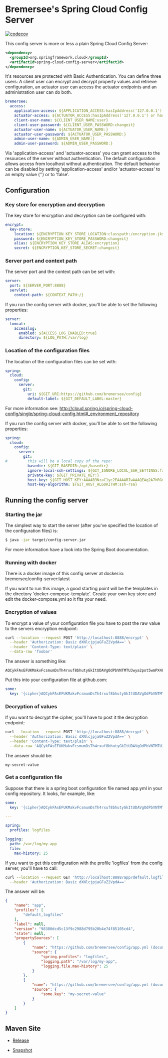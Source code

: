 # Bremersee's Spring Cloud Config Server

[![codecov](https://codecov.io/gh/bremersee/config-server/branch/develop/graph/badge.svg)](https://codecov.io/gh/bremersee/config-server)

This config server is more or less a plain Spring Cloud Config Server:

```xml
<dependency>
  <groupId>org.springframework.cloud</groupId>
  <artifactId>spring-cloud-config-server</artifactId>
</dependency>
```

It's resources are protected with Basic Authentication. You can define three users: 
A client user can encrypt and decrypt property values and retrieve configuration,
an actuator user can access the actuator endpoints and an administration user can do both.

```yaml
bremersee:
  access:
    application-access: ${APPLICATION_ACCESS:hasIpAddress('127.0.0.1') or hasIpAddress('::1')}
    actuator-access: ${ACTUATOR_ACCESS:hasIpAddress('127.0.0.1') or hasIpAddress('::1')}
    client-user-name: ${CLIENT_USER_NAME:user}
    client-user-password: ${CLIENT_USER_PASSWORD:changeit}
    actuator-user-name: ${ACTUATOR_USER_NAME:}
    actuator-user-password: ${ACTUATOR_USER_PASSWORD:}
    admin-user-name: ${ADMIN_USER_NAME:}
    admin-user-password: ${ADMIN_USER_PASSWORD:}
```

Via 'application-access' and 'actuator-access' you can grant access to the resources of the server 
without authentication. The default configuration allows access from localhost without authentication.
The default behaviour can be disabled by setting 'application-access' and/or 'actuator-access' to an
empty value ('') or to 'false'.

## Configuration

### Key store for encryption and decryption

The key store for encryption and decryption can be configured with:

```yaml
encrypt:
  key-store:
    location: ${ENCRYPTION_KEY_STORE_LOCATION:classpath:/encryption.jks}
    password: ${ENCRYPTION_KEY_STORE_PASSWORD:changeit}
    alias: ${ENCRYPTION_KEY_STORE_ALIAS:encryption}
    secret: ${ENCRYPTION_KEY_STORE_SECRET:changeit}
```

### Server port and context path

The server port and the context path can be set with:

```yaml
server:
  port: ${SERVER_PORT:8888}
  servlet:
    context-path: ${CONTEXT_PATH:/}
```

If you run the config server with docker, you'll be able to set the following properties:

```yaml
server:
  tomcat:
    accesslog:
      enabled: ${ACCESS_LOG_ENABLED:true}
      directory: ${LOG_PATH:/var/log}
```

### Location of the configuration files

The location of the configuration files can be set with:

```yaml
spring:
  cloud:
    config:
      server:
        git:
          uri: ${GIT_URI:https://github.com/bremersee/config}
          default-label: ${GIT_DEFAULT_LABEL:master}
```

For more information see: 
http://cloud.spring.io/spring-cloud-config/single/spring-cloud-config.html#_environment_repository

If you run the config server with docker, you'll be able to set the following properties:

```yaml
spring:
  cloud:
    config:
      server:
        git:
#         this will be a local copy of the repo:
          basedir: ${GIT_BASEDIR:/opt/basedir}
          ignore-local-ssh-settings: ${GIT_IGNORE_LOCAL_SSH_SETTINGS:false}
          private-key: ${GIT_PRIVATE_KEY:}
          host-key: ${GIT_HOST_KEY:AAAAB3NzaC1yc2EAAAABIwAAAQEAq2A7hRGmdnm9tUDbO9IDSwBK6TbQa+PXYPCPy6rbTrTtw7PHkccKrpp0yVhp5HdEIcKr6pLlVDBfOLX9QUsyCOV0wzfjIJNlGEYsdlLJizHhbn2mUjvSAHQqZETYP81eFzLQNnPHt4EVVUh7VfDESU84KezmD5QlWpXLmvU31/yMf+Se8xhHTvKSCZIFImWwoG6mbUoWf9nzpIoaSjB+weqqUUmpaaasXVal72J+UX2B+2RPW3RcT0eOzQgqlJL3RKrTJvdsjE3JEAvGq3lGHSZXy28G3skua2SmVi/w4yCE6gbODqnTWlg7+wC604ydGXA8VJiS5ap43JXiUFFAaQ==}
          host-key-algorithm: ${GIT_HOST_ALGORITHM:ssh-rsa}
```

## Running the config server

### Starting the jar

The simplest way to start the server (after you've specified the location of the configuration 
files) is:

```bash
$ java -jar target/config-server.jar
```

For more information have a look into the Spring Boot documentation.

### Running with docker

There is a docker image of this config server at docker.io: bremersee/config-server:latest

If you want to run this image, a good starting point will be the templates in the directory 
'docker-compose-template'. Create your own key store and edit the docker-compose.yml so it fits
your need.

### Encryption of values

To encrypt a value of your configuration file you have to post the raw value to the servers 
encryption endpoint:

```bash
curl --location --request POST 'http://localhost:8888/encrypt' \
  --header 'Authorization: Basic dXNlcjpjaGFuZ2VpdA==' \
  --header 'Content-Type: text/plain' \
  --data-raw 'foobar'
```

The answer is something like:

```
AQCykFAsEFUKMakvFcsmumDsTh4rxuf8bhutyGkItUDAVgOdPbVNTMTUJwya2pot5wmPX4UEXhCShQ+aDu42CMQz4ap78QP7fdcruQYAbimbhGDmL9voyhNDCYQ6ywUQTXj8VfVo+KOL/LtQymoWljhhFHmzsXEG/cojvh0jpYKthPidWOpcmS10uMvrMgPQn9sCGGB/L1EBQjQsMGV+QnQHPn7dRhbmIlm6BJnOyrQPyUv+mqBLQEGoWxSBkm9TQPSyMHW926qpkL5gVHXzV/TDMbY3T5Te4eqv23QKTyuKMJ6usROsG1BJ1WH+fXTSt4gJtA2xJUm7DSIJfiUM0GkDqJ5A9S5uiHj0g9CptP4sXSK0HNnOiakVXU7SGEc4byA=
```

Put this into your configuration file at github.com:

```yaml
some:
  key: '{cipher}AQCykFAsEFUKMakvFcsmumDsTh4rxuf8bhutyGkItUDAVgOdPbVNTMTUJwya2pot5wmPX4UEXhCShQ+aDu42CMQz4ap78QP7fdcruQYAbimbhGDmL9voyhNDCYQ6ywUQTXj8VfVo+KOL/LtQymoWljhhFHmzsXEG/cojvh0jpYKthPidWOpcmS10uMvrMgPQn9sCGGB/L1EBQjQsMGV+QnQHPn7dRhbmIlm6BJnOyrQPyUv+mqBLQEGoWxSBkm9TQPSyMHW926qpkL5gVHXzV/TDMbY3T5Te4eqv23QKTyuKMJ6usROsG1BJ1WH+fXTSt4gJtA2xJUm7DSIJfiUM0GkDqJ5A9S5uiHj0g9CptP4sXSK0HNnOiakVXU7SGEc4byA='
```

### Decryption of values

If you want to decrypt the cipher, you'll have to post it the decryption endpoint:

```bash
curl --location --request POST 'http://localhost:8888/decrypt' \
  --header 'Authorization: Basic dXNlcjpjaGFuZ2VpdA==' \
  --header 'Content-Type: text/plain' \
  --data-raw 'AQCykFAsEFUKMakvFcsmumDsTh4rxuf8bhutyGkItUDAVgOdPbVNTMTUJwya2pot5wmPX4UEXhCShQ+aDu42CMQz4ap78QP7fdcruQYAbimbhGDmL9voyhNDCYQ6ywUQTXj8VfVo+KOL/LtQymoWljhhFHmzsXEG/cojvh0jpYKthPidWOpcmS10uMvrMgPQn9sCGGB/L1EBQjQsMGV+QnQHPn7dRhbmIlm6BJnOyrQPyUv+mqBLQEGoWxSBkm9TQPSyMHW926qpkL5gVHXzV/TDMbY3T5Te4eqv23QKTyuKMJ6usROsG1BJ1WH+fXTSt4gJtA2xJUm7DSIJfiUM0GkDqJ5A9S5uiHj0g9CptP4sXSK0HNnOiakVXU7SGEc4byA='
```

The answer should be:

```
my-secret-value
```

### Get a configuration file

Suppose that there is a spring boot configuration file named app.yml in your config repository.
It looks, for example, like:

```yaml
some:
  key: '{cipher}AQCykFAsEFUKMakvFcsmumDsTh4rxuf8bhutyGkItUDAVgOdPbVNTMTUJwya2pot5wmPX4UEXhCShQ+aDu42CMQz4ap78QP7fdcruQYAbimbhGDmL9voyhNDCYQ6ywUQTXj8VfVo+KOL/LtQymoWljhhFHmzsXEG/cojvh0jpYKthPidWOpcmS10uMvrMgPQn9sCGGB/L1EBQjQsMGV+QnQHPn7dRhbmIlm6BJnOyrQPyUv+mqBLQEGoWxSBkm9TQPSyMHW926qpkL5gVHXzV/TDMbY3T5Te4eqv23QKTyuKMJ6usROsG1BJ1WH+fXTSt4gJtA2xJUm7DSIJfiUM0GkDqJ5A9S5uiHj0g9CptP4sXSK0HNnOiakVXU7SGEc4byA='

---

spring:
  profiles: logfiles

logging:
  path: /var/log/my-app
  file:
    max-history: 25
```

If you want to get this configuration with the profile 'logfiles' from the config server, you'll
have to call:

```bash
curl --location --request GET 'http://localhost:8888/app/default,logfiles' \
  --header 'Authorization: Basic dXNlcjpjaGFuZ2VpdA=='
```

The answer will be:

```json
{
    "name": "app",
    "profiles": [
        "default,logfiles"
    ],
    "label": null,
    "version": "98380dcd5c13f9c2988d795b20b4e74f85105cd4",
    "state": null,
    "propertySources": [
        {
            "name": "https://github.com/bremersee/config/app.yml (document #1)",
            "source": {
                "spring.profiles": "logfiles",
                "logging.path": "/var/log/my-app",
                "logging.file.max-history": 25
            }
        },
        {
            "name": "https://github.com/bremersee/config/app.yml (document #0)",
            "source": {
                "some.key": "my-secret-value"
            }
        }
    ]
}
```

## Maven Site

- [Release](https://bremersee.github.io/config-server/index.html)

- [Snapshot](https://nexus.bremersee.org/repository/maven-sites/config-server/1.4.1-SNAPSHOT/index.html)
